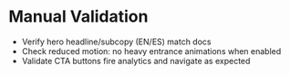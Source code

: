 # Manual Validation

- Verify hero headline/subcopy (EN/ES) match docs
- Check reduced motion: no heavy entrance animations when enabled
- Validate CTA buttons fire analytics and navigate as expected
